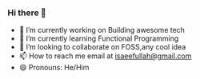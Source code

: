 ### Hi there 👋


<!--
**humblefool1997/humblefool1997** is a ✨ _special_ ✨ repository because its `README.md` (this file) appears on your GitHub profile.
!
-->

- 🔭 I’m currently working on Building awesome tech
- 🌱 I’m currently learning Functional Programming
- 👯 I’m looking to collaborate on FOSS,any cool idea
- 📫 How to reach me email at isaeefullah@gmail.com
- 😄 Pronouns: He/Him


